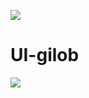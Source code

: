 ![](http://ui.gilob.in/@asset/logo-g.png)

# UI-gilob
![](http://ui.gilob.in/@asset/Screenshot.png)
